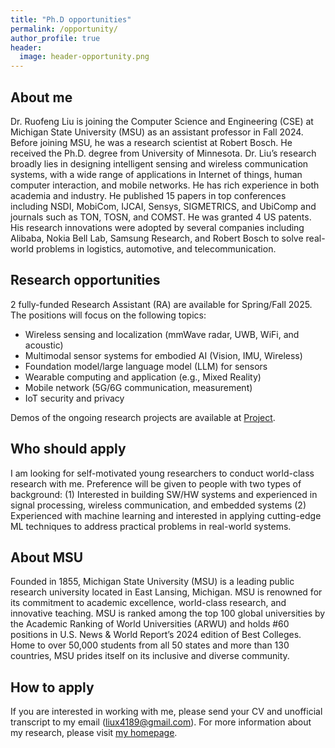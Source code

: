 ```yaml
---
title: "Ph.D opportunities"
permalink: /opportunity/
author_profile: true
header:
  image: header-opportunity.png
---
```


## About me 

Dr. Ruofeng Liu is joining the Computer Science and Engineering (CSE) at Michigan State University (MSU) as an assistant professor in Fall 2024. Before joining MSU, he was a research scientist at Robert Bosch. He received the Ph.D. degree from University of Minnesota. Dr. Liu’s research broadly lies in designing intelligent sensing and wireless communication systems, with a wide range of applications in Internet of things, human computer interaction, and mobile networks. He has rich experience in both academia and industry. He published 15 papers in top conferences including NSDI, MobiCom, IJCAI, Sensys, SIGMETRICS, and UbiComp and journals such as TON, TOSN, and COMST. He was granted 4 US patents. His research innovations were adopted by several companies including Alibaba, Nokia Bell Lab, Samsung Research, and Robert Bosch to solve real-world problems in logistics, automotive, and telecommunication. 

## Research opportunities
2 fully-funded Research Assistant (RA) are available for Spring/Fall 2025. The positions will  focus on the following topics:
- Wireless sensing and localization (mmWave radar, UWB,  WiFi, and acoustic)
- Multimodal sensor systems for embodied AI (Vision, IMU, Wireless)
- Foundation model/large language model (LLM) for sensors
- Wearable computing and application (e.g., Mixed Reality) 
- Mobile network (5G/6G communication, measurement) 
- IoT security and privacy

Demos of the ongoing research projects are available at [Project](https://liux4189.github.io/projects/).

## Who should apply
I am looking for self-motivated young researchers to conduct world-class research with me. Preference will be given to people with two types of background:
(1) Interested in building SW/HW systems and experienced in signal processing, wireless communication, and embedded systems
(2) Experienced with machine learning and interested in applying cutting-edge ML techniques to address practical problems in real-world systems. 
 
## About MSU
Founded in 1855, Michigan State University (MSU) is a leading public research university located in East Lansing, Michigan. MSU is renowned for its commitment to academic excellence, world-class research, and innovative teaching.  MSU is ranked among the top 100 global universities by the Academic Ranking of World Universities (ARWU) and holds #60 positions in U.S. News & World Report’s 2024 edition of Best Colleges. Home to over 50,000 students from all 50 states and more than 130 countries, MSU prides itself on its inclusive and diverse community. 

## How to apply 
If you are interested in working with me, please send your CV and unofficial transcript to my email (liux4189@gmail.com). For more information about my research, please visit [my homepage](https://liux4189.github.io). 

